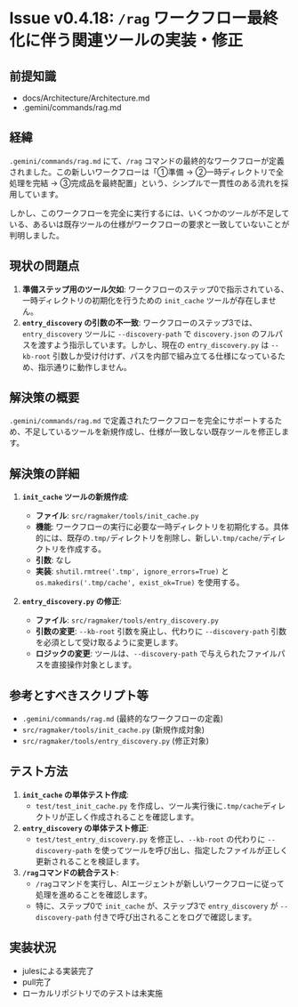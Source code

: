 # Issue v0.4.18: `/rag` ワークフロー最終化に伴う関連ツールの実装・修正

## 前提知識
- docs/Architecture/Architecture.md
- .gemini/commands/rag.md

## 経緯
`.gemini/commands/rag.md` にて、`/rag` コマンドの最終的なワークフローが定義されました。この新しいワークフローは「①準備 → ②一時ディレクトリで全処理を完結 → ③完成品を最終配置」という、シンプルで一貫性のある流れを採用しています。

しかし、このワークフローを完全に実行するには、いくつかのツールが不足している、あるいは既存ツールの仕様がワークフローの要求と一致していないことが判明しました。

## 現状の問題点
1.  **準備ステップ用のツール欠如**: ワークフローのステップ0で指示されている、一時ディレクトリの初期化を行うための `init_cache` ツールが存在しません。
2.  **`entry_discovery` の引数の不一致**: ワークフローのステップ3では、`entry_discovery` ツールに `--discovery-path` で `discovery.json` のフルパスを渡すよう指示しています。しかし、現在の `entry_discovery.py` は `--kb-root` 引数しか受け付けず、パスを内部で組み立てる仕様になっているため、指示通りに動作しません。

## 解決策の概要
`.gemini/commands/rag.md` で定義されたワークフローを完全にサポートするため、不足しているツールを新規作成し、仕様が一致しない既存ツールを修正します。

## 解決策の詳細
1.  **`init_cache` ツールの新規作成**:
    -   **ファイル**: `src/ragmaker/tools/init_cache.py`
    -   **機能**: ワークフローの実行に必要な一時ディレクトリを初期化する。具体的には、既存の`.tmp/`ディレクトリを削除し、新しい`.tmp/cache/`ディレクトリを作成する。
    -   **引数**: なし
    -   **実装**: `shutil.rmtree('.tmp', ignore_errors=True)` と `os.makedirs('.tmp/cache', exist_ok=True)` を使用する。

2.  **`entry_discovery.py` の修正**:
    -   **ファイル**: `src/ragmaker/tools/entry_discovery.py`
    -   **引数の変更**: `--kb-root` 引数を廃止し、代わりに `--discovery-path` 引数を必須として受け取るように変更します。
    -   **ロジックの変更**: ツールは、`--discovery-path` で与えられたファイルパスを直接操作対象とします。

## 参考とすべきスクリプト等
- `.gemini/commands/rag.md` (最終的なワークフローの定義)
- `src/ragmaker/tools/init_cache.py` (新規作成対象)
- `src/ragmaker/tools/entry_discovery.py` (修正対象)

## テスト方法
1.  **`init_cache` の単体テスト作成**:
    -   `test/test_init_cache.py` を作成し、ツール実行後に`.tmp/cache`ディレクトリが正しく作成されることを確認します。
2.  **`entry_discovery` の単体テスト修正**:
    -   `test/test_entry_discovery.py` を修正し、`--kb-root` の代わりに `--discovery-path` を使ってツールを呼び出し、指定したファイルが正しく更新されることを検証します。
3.  **`/rag`コマンドの統合テスト**:
    -   `/rag`コマンドを実行し、AIエージェントが新しいワークフローに従って処理を進めることを確認します。
    -   特に、ステップ0で `init_cache` が、ステップ3で `entry_discovery` が `--discovery-path` 付きで呼び出されることをログで確認します。

## 実装状況

- julesによる実装完了
- pull完了
- ローカルリポジトリでのテストは未実施